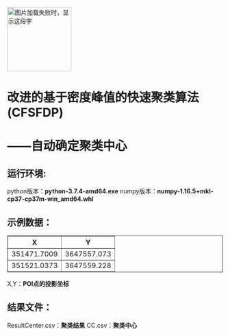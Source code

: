 <img src="https://i.loli.net/2020/11/10/dshybin4t9DepvY.png" width="150" height="150" alt="图片加载失败时，显示这段字"/>    
<h1>改进的基于密度峰值的快速聚类算法(CFSFDP)</h1>
<h1>——自动确定聚类中心</h1>
<h2>运行环境:</h2>
 <p1>
 python版本：<b>python-3.7.4-amd64.exe</b>
 <n>
 numpy版本：<b>numpy-1.16.5+mkl-cp37-cp37m-win_amd64.whl</b>
 </p1>
<h2>示例数据：</h2>
<table border="1">
    <tr>
        <th>X</th>
        <th>Y</th>
    </tr>
    <tr>
        <td>351471.7009</td>
        <td>3647557.073</td>
    </tr>
    <tr>
        <td> 351521.0373</td>
        <td> 3647559.228</td>
    </tr>
</table>
<p1>
X,Y：<b>POI点的投影坐标</b>
</p1>
<h2>结果文件：</h2>
<p1>
ResultCenter.csv：<b>聚类结果</b>
<n>
CC.csv：<b>聚类中心</b>
</p1>
